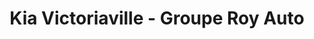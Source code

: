 ---
title: "Kia Victoriaville - Groupe Roy Auto"
url: /victoriaville/kia-victoriaville-groupe-roy-auto/
shop: Autohaus
---